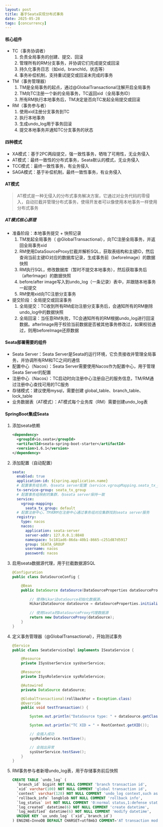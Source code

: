 ```yaml
---
layout: post
title: 基于Seata实现分布式事务
date: 2025-05-28
tags: [concurrency]
---
```


#### 核心组件
- TC（事务协调者）
  1. 负责全局事务的创建、提交、回滚
  2. 管理所有的RM分支事务，并协调它们完成提交或回滚
  3. 持久化事务日志（如xid，branchId，状态等）
  4. 事务补偿机制，支持重试提交或回滚未完成的事务
- TM（事务管理器）
  1. TM是全局事务的起点，通过@GlobalTransactional注解开启全局事务
  2. TM向TC注册一个新的全局事务，TC返回xid（全局事务ID）
  3. 所有RM执行本地事务后，TM决定是否向TC发起全局提交或回滚
- RM（事务参与者）
  1. 使用xid注册分支事务到TC
  2. 执行本地事务
  3. 生成undo_log用于事务回滚
  4. 提交本地事务并通知TC分支事务的状态

#### 四种模式
- XA模式：基于2PC两段提交，强一致性事务，牺牲了可用性，无业务侵入
- AT模式：最终一致性的分布式事务，Seata默认的模式，无业务侵入
- TCC模式：最终一致性事务，有业务侵入
- SAGA模式：基于补偿机制，最终一致性事务，有业务侵入

#### AT模式
> AT模式是一种无侵入的分布式事务解决方案，它通过对业务代码的零侵入，自动拦截并管理分布式事务，使得开发者可以像使用本地事务一样使用分布式事务

##### AT模式核心原理
- 准备阶段：本地事务提交 + 快照记录
  1. TM发起全局事务（ @GlobalTransactional），向TC注册全局事务，并返回全局事务xid
  2. RM使用DataSourceProxy拦截并解析SQL，获取表结构和主键ID，然后查询当前主键ID对应的数据库记录，生成事务前（beforeImage）的数据快照
  3. RM执行SQL，修改数据库（暂时不提交本地事务），然后获取事务后（afterImage）的数据快照
  4. before/after image写入到undo_log（一条记录）表中，并跟随本地事务一起提交
  5. RM使用xid向TC注册分支事务
- 提交阶段：全局提交或回滚事务
  1. 全局提交：TC收到所有RM成功注册分支事务后，会通知所有的RM删除undo_log中的数据快照
  2. 全局回滚：当任意RM失败，TC会通知所有的RM根据undo_log进行回滚数据。afterImage用于校验当前数据是否被其他事务修改过，如果校验通过，则用beforeImage还原数据

#### Seata部署需要的组件
- Seata Server：Seata Server是Seata的运行环境，它负责接收并管理全局事务，并协调所有RM和TC之间的通信
- 配置中心（Nacos）：Seata Server需要使用Nacos作为配置中心，用于管理Seata Server的配置
- 注册中心（Nacos）：TC启动时向注册中心注册自己的服务信息，TM/RM通过注册中心查找可用的TC服务
- 存储模式：建议使用mysql，需要创建 global_table、branch_table、lock_table
- 业务数据表（AT模式）：AT模式每个业务库（RM）需要创建undo_log表

#### SpringBoot集成Seata
1. 添加seata依赖
    ```xml
    <dependency>
      <groupId>io.seata</groupId>
      <artifactId>seata-spring-boot-starter</artifactId>
      <version>1.6.1</version>
    </dependency>
    ```
2. 添加配置（自动配置）
    ```yaml
    seata:
      enabled: true
      application-id: ${spring.application.name}
      # 配置事务组名称，与seata server配置（service.vgroupMapping.seata_tx_group=default）中的eata_tx_group保持一致
      tx-service-group: seata_tx_group
      # 配置事务组映射的集群，与seata server保持一致
      service:
        vgroup-mapping:
          seata_tx_group: default
      # 配置注册中心，TM和RM在注册中心通过事务组对应集群找到seata server服务
      registry:
        type: nacos
        nacos:
          application: seata-server
          server-addr: 127.0.0.1:8848
          namespace: 5c181ad6-86da-40b1-8665-c251d87d5917
          group: SEATA_GROUP
          username: nacos
          password: nacos
    ```
3. 启用seata数据源代理，用于拦截数据源SQL
    ```java
    @Configuration
    public class DataSourceConfig {
    
        @Bean
        public DataSource dataSource(DataSourceProperties dataSourceProperties) {
            
            // 使用HikariDataSource初始化数据源。
            HikariDataSource dataSource = dataSourceProperties.initializeDataSourceBuilder().type(HikariDataSource.class).build();
            
            // 使用Seata的DataSourceProxy代理数据源
            return new DataSourceProxy(dataSource);
        }
    }
    ```
4. 定义事务管理器（@GlobalTransactional），开始测试事务
    ```java
    @Service
    public class SeataServiceImpl implements ISeataService {
    
        @Resource
        private ISysUserService sysUserService;
    
        @Resource
        private ISysRoleService sysRoleService;
    
        @Autowired
        private DataSource dataSource;
    
        @GlobalTransactional(rollbackFor = Exception.class)
        @Override
        public void testTransaction() {
    
            System.out.println("DataSource type: " + dataSource.getClass().getName());
    
            System.out.println("TC XID = " + RootContext.getXID());
    
            // 会插入成功
            sysRoleService.testSave();
    
            // 会抛出异常
            sysUserService.testSave();
        }
    }
    ```
5. RM事务参与者新增undo_log表，用于存储事务前后快照
    ```sql
    CREATE TABLE `undo_log` (
      `branch_id` bigint NOT NULL COMMENT 'branch transaction id',
      `xid` varchar(100) NOT NULL COMMENT 'global transaction id',
      `context` varchar(128) NOT NULL COMMENT 'undo_log context,such as serialization',
      `rollback_info` longblob NOT NULL COMMENT 'rollback info',
      `log_status` int NOT NULL COMMENT '0:normal status,1:defense status',
      `log_created` datetime(6) NOT NULL COMMENT 'create datetime',
      `log_modified` datetime(6) NOT NULL COMMENT 'modify datetime',
      UNIQUE KEY `ux_undo_log` (`xid`,`branch_id`)
    ) ENGINE=InnoDB DEFAULT CHARSET=utf8mb3 COMMENT='AT transaction mode undo table';
    ```





